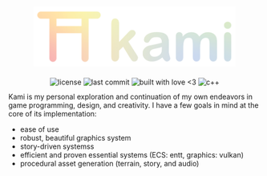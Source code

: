 <p align="center">
  <img alt="Kami Logo" src="assets/kami_logo_banner_gradient.svg" style="width: 80%">   
</p>

<p align="center" style="height: 1.25rem">
  <img align="middle" style="height: 1.25rem" alt="license" src="https://img.shields.io/github/license/SwampPear/kami.svg">
  <img align="middle" style="height: 1.25rem" alt="last commit" src="https://img.shields.io/github/last-commit/SwampPear/kami.svg">
  <img align="middle" style="height: 1rem" alt="built with love <3" src="http://ForTheBadge.com/images/badges/built-with-love.svg">
  <img align="middle" style="height: 1.25rem" alt="c++" src="https://img.shields.io/badge/c++-%2300599C.svg?style=for-the-badge logo=c%2B%2B&logoColor=white">
</p>

Kami is my personal exploration and continuation of my own endeavors in game programming, design, and creativity.
I have a few goals in mind at the core of its implementation:

- ease of use
- robust, beautiful graphics system
- story-driven systemss
- efficient and proven essential systems (ECS: entt, graphics: vulkan)
- procedural asset generation (terrain, story, and audio)
